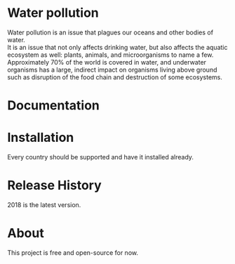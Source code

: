# Water pollution
Water pollution is an issue that plagues our oceans and other bodies of water.  
It is an issue that not only affects drinking water, but also affects the aquatic
ecosystem as well: plants, animals, and microorganisms to name a few. Approximately
70% of the world is covered in water, and underwater organisms has a large, indirect
impact on organisms living above ground such as disruption of the food chain
and destruction of some ecosystems.

# Documentation


# Installation
Every country should be supported and have it installed already. 

# Release History
2018 is the latest version. 

# About
This project is free and open-source for now.
